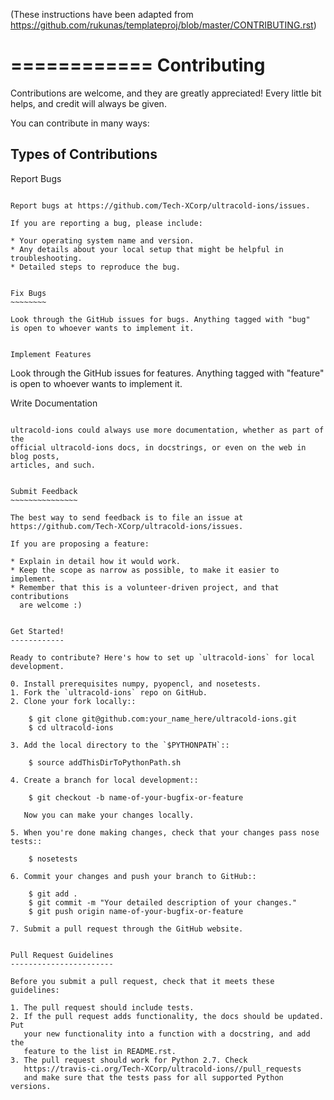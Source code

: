 (These instructions have been adapted from
 https://github.com/rukunas/templateproj/blob/master/CONTRIBUTING.rst)

============
Contributing
============

Contributions are welcome, and they are greatly appreciated! Every
little bit helps, and credit will always be given.

You can contribute in many ways:

Types of Contributions
----------------------

Report Bugs
~~~~~~~~~~~

Report bugs at https://github.com/Tech-XCorp/ultracold-ions/issues.

If you are reporting a bug, please include:

* Your operating system name and version.
* Any details about your local setup that might be helpful in troubleshooting.
* Detailed steps to reproduce the bug.


Fix Bugs
~~~~~~~~

Look through the GitHub issues for bugs. Anything tagged with "bug"
is open to whoever wants to implement it.


Implement Features
~~~~~~~~~~~~~~~~~~

Look through the GitHub issues for features. Anything tagged with "feature"
is open to whoever wants to implement it.


Write Documentation
~~~~~~~~~~~~~~~~~~~

ultracold-ions could always use more documentation, whether as part of the
official ultracold-ions docs, in docstrings, or even on the web in blog posts,
articles, and such.  


Submit Feedback
~~~~~~~~~~~~~~~

The best way to send feedback is to file an issue at https://github.com/Tech-XCorp/ultracold-ions/issues.

If you are proposing a feature:

* Explain in detail how it would work.
* Keep the scope as narrow as possible, to make it easier to implement.
* Remember that this is a volunteer-driven project, and that contributions
  are welcome :)


Get Started!
------------

Ready to contribute? Here's how to set up `ultracold-ions` for local development.

0. Install prerequisites numpy, pyopencl, and nosetests.
1. Fork the `ultracold-ions` repo on GitHub.
2. Clone your fork locally::

    $ git clone git@github.com:your_name_here/ultracold-ions.git
    $ cd ultracold-ions

3. Add the local directory to the `$PYTHONPATH`::

    $ source addThisDirToPythonPath.sh

4. Create a branch for local development::

    $ git checkout -b name-of-your-bugfix-or-feature

   Now you can make your changes locally.

5. When you're done making changes, check that your changes pass nose
tests::

    $ nosetests

6. Commit your changes and push your branch to GitHub::

    $ git add .
    $ git commit -m "Your detailed description of your changes."
    $ git push origin name-of-your-bugfix-or-feature

7. Submit a pull request through the GitHub website.


Pull Request Guidelines
-----------------------

Before you submit a pull request, check that it meets these guidelines:

1. The pull request should include tests.
2. If the pull request adds functionality, the docs should be updated. Put
   your new functionality into a function with a docstring, and add the
   feature to the list in README.rst.
3. The pull request should work for Python 2.7. Check
   https://travis-ci.org/Tech-XCorp/ultracold-ions//pull_requests
   and make sure that the tests pass for all supported Python versions.

